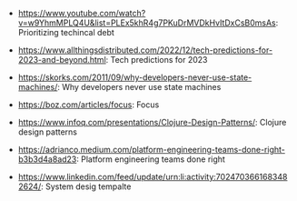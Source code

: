 - https://www.youtube.com/watch?v=w9YhmMPLQ4U&list=PLEx5khR4g7PKuDrMVDkHvItDxCsB0msAs: Prioritizing techincal debt 

- https://www.allthingsdistributed.com/2022/12/tech-predictions-for-2023-and-beyond.html: Tech predictions for 2023 

- https://skorks.com/2011/09/why-developers-never-use-state-machines/: Why developers never use state machines 

- https://boz.com/articles/focus: Focus 

- https://www.infoq.com/presentations/Clojure-Design-Patterns/: Clojure design patterns 

- https://adrianco.medium.com/platform-engineering-teams-done-right-b3b3d4a8ad23: Platform engineering teams done right 

- https://www.linkedin.com/feed/update/urn:li:activity:7024703661683482624/: System desig tempalte 

